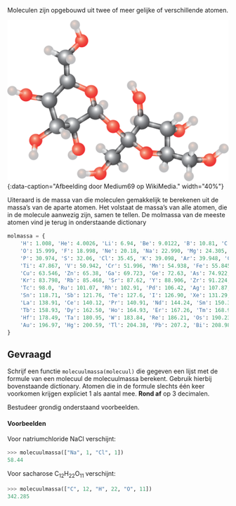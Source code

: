 Moleculen zijn opgebouwd uit twee of meer gelijke of verschillende atomen.

![Afbeelding door Medium69 op WikiMedia.](media/sacharose.png "Afbeelding door Medium69 op WikiMedia."){:data-caption="Afbeelding door Medium69 op WikiMedia." width="40%"}

Uiteraard is de massa van die moleculen gemakkelijk te berekenen uit de massa’s van de aparte atomen. Het volstaat de massa’s van alle atomen, die in de molecule aanwezig zijn, samen te tellen. De molmassa van de meeste atomen vind je terug in onderstaande dictionary

```python
molmassa = {
    'H': 1.008, 'He': 4.0026, 'Li': 6.94, 'Be': 9.0122, 'B': 10.81, 'C': 12.01, 'N': 14.007,
    'O': 15.999, 'F': 18.998, 'Ne': 20.18, 'Na': 22.990, 'Mg': 24.305, 'Al': 26.982, 'Si': 28.085,
    'P': 30.974, 'S': 32.06, 'Cl': 35.45, 'K': 39.098, 'Ar': 39.948, 'Ca': 40.078, 'Sc': 44.956,
    'Ti': 47.867, 'V': 50.942, 'Cr': 51.996, 'Mn': 54.938, 'Fe': 55.845, 'Co': 58.933, 'Ni': 58.693,
    'Cu': 63.546, 'Zn': 65.38, 'Ga': 69.723, 'Ge': 72.63, 'As': 74.922, 'Se': 78.971, 'Br': 79.904,
    'Kr': 83.798, 'Rb': 85.468, 'Sr': 87.62, 'Y': 88.906, 'Zr': 91.224, 'Nb': 92.906, 'Mo': 95.95,
    'Tc': 98.0, 'Ru': 101.07, 'Rh': 102.91, 'Pd': 106.42, 'Ag': 107.87, 'Cd': 112.41, 'In': 114.82,
    'Sn': 118.71, 'Sb': 121.76, 'Te': 127.6, 'I': 126.90, 'Xe': 131.29, 'Cs': 132.91, 'Ba': 137.33,
    'La': 138.91, 'Ce': 140.12, 'Pr': 140.91, 'Nd': 144.24, 'Sm': 150.36, 'Eu': 151.96, 'Gd': 157.25,
    'Tb': 158.93, 'Dy': 162.50, 'Ho': 164.93, 'Er': 167.26, 'Tm': 168.93, 'Yb': 173.04, 'Lu': 174.97,
    'Hf': 178.49, 'Ta': 180.95, 'W': 183.84, 'Re': 186.21, 'Os': 190.23, 'Ir': 192.22, 'Pt': 195.08,
    'Au': 196.97, 'Hg': 200.59, 'Tl': 204.38, 'Pb': 207.2, 'Bi': 208.98, 'Th': 232.04, 'U': 238.03
}
```

## Gevraagd
Schrijf een functie `molecuulmassa(molecuul)` die gegeven een lijst met de formule van een molecuul de molecuulmassa berekent. Gebruik hierbij bovenstaande dictionary. Atomen die in de formule slechts één keer voorkomen krijgen expliciet 1 als aantal mee. **Rond af** op 3 decimalen.

Bestudeer grondig onderstaand voorbeelden.

#### Voorbeelden

Voor natriumchloride NaCl verschijnt:
```python
>>> molecuulmassa(["Na", 1, "Cl", 1])
58.44
```

Voor sacharose C<sub>12</sub>H<sub>22</sub>O<sub>11</sub> verschijnt:
```python
>>> molecuulmassa(["C", 12, "H", 22, "O", 11])
342.285
```

